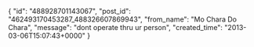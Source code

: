  {
   "id": "488928701143067",
   "post_id": "462493170453287_488326607869943",
   "from_name": "Mo Chara Do Chara",
   "message": "dont operate thru ur person",
   "created_time": "2013-03-06T15:07:43+0000"
 }
